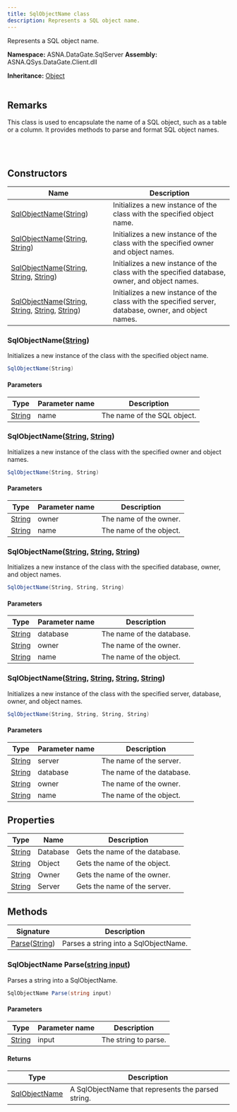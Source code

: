 ```yaml
---
title: SqlObjectName class
description: Represents a SQL object name.
---
```


Represents a SQL object name.

**Namespace:** ASNA.DataGate.SqlServer
**Assembly:** ASNA.QSys.DataGate.Client.dll

**Inheritance:** [Object](https://docs.microsoft.com/en-us/dotnet/api/system.object)
<br>
<br>

## Remarks
This class is used to encapsulate the name of a SQL object, such as a table or a column. It provides methods to parse and format SQL object names.

<br>
<br>

## Constructors

| Name | Description |
| --- | --- |
| [SqlObjectName](#sqlobjectnamestring)([String](https://docs.microsoft.com/en-us/dotnet/api/system.string)) | Initializes a new instance of the  class with the specified object name.
| [SqlObjectName](#sqlobjectnamestring-string)([String](https://docs.microsoft.com/en-us/dotnet/api/system.string), [String](https://docs.microsoft.com/en-us/dotnet/api/system.string)) | Initializes a new instance of the  class with the specified owner and object names.
| [SqlObjectName](#sqlobjectnamestring-string-string)([String](https://docs.microsoft.com/en-us/dotnet/api/system.string), [String](https://docs.microsoft.com/en-us/dotnet/api/system.string), [String](https://docs.microsoft.com/en-us/dotnet/api/system.string)) | Initializes a new instance of the  class with the specified database, owner, and object names.
| [SqlObjectName](#sqlobjectnamestring-string-string-string)([String](https://docs.microsoft.com/en-us/dotnet/api/system.string), [String](https://docs.microsoft.com/en-us/dotnet/api/system.string), [String](https://docs.microsoft.com/en-us/dotnet/api/system.string), [String](https://docs.microsoft.com/en-us/dotnet/api/system.string)) | Initializes a new instance of the  class with the specified server, database, owner, and object names.

### SqlObjectName([String](https://docs.microsoft.com/en-us/dotnet/api/system.string))

Initializes a new instance of the  class with the specified object name.

```cs
SqlObjectName(String)
```

#### Parameters

| Type | Parameter name | Description
| --- | --- | ---
| [String](https://docs.microsoft.com/en-us/dotnet/api/system.string) | name | The name of the SQL object.

### SqlObjectName([String](https://docs.microsoft.com/en-us/dotnet/api/system.string), [String](https://docs.microsoft.com/en-us/dotnet/api/system.string))

Initializes a new instance of the  class with the specified owner and object names.

```cs
SqlObjectName(String, String)
```

#### Parameters

| Type | Parameter name | Description
| --- | --- | ---
| [String](https://docs.microsoft.com/en-us/dotnet/api/system.string) | owner | The name of the owner.
| [String](https://docs.microsoft.com/en-us/dotnet/api/system.string) | name | The name of the object.

### SqlObjectName([String](https://docs.microsoft.com/en-us/dotnet/api/system.string), [String](https://docs.microsoft.com/en-us/dotnet/api/system.string), [String](https://docs.microsoft.com/en-us/dotnet/api/system.string))

Initializes a new instance of the  class with the specified database, owner, and object names.

```cs
SqlObjectName(String, String, String)
```

#### Parameters

| Type | Parameter name | Description
| --- | --- | ---
| [String](https://docs.microsoft.com/en-us/dotnet/api/system.string) | database | The name of the database.
| [String](https://docs.microsoft.com/en-us/dotnet/api/system.string) | owner | The name of the owner.
| [String](https://docs.microsoft.com/en-us/dotnet/api/system.string) | name | The name of the object.

### SqlObjectName([String](https://docs.microsoft.com/en-us/dotnet/api/system.string), [String](https://docs.microsoft.com/en-us/dotnet/api/system.string), [String](https://docs.microsoft.com/en-us/dotnet/api/system.string), [String](https://docs.microsoft.com/en-us/dotnet/api/system.string))

Initializes a new instance of the  class with the specified server, database, owner, and object names.

```cs
SqlObjectName(String, String, String, String)
```

#### Parameters

| Type | Parameter name | Description
| --- | --- | ---
| [String](https://docs.microsoft.com/en-us/dotnet/api/system.string) | server | The name of the server.
| [String](https://docs.microsoft.com/en-us/dotnet/api/system.string) | database | The name of the database.
| [String](https://docs.microsoft.com/en-us/dotnet/api/system.string) | owner | The name of the owner.
| [String](https://docs.microsoft.com/en-us/dotnet/api/system.string) | name | The name of the object.

## Properties

| Type | Name | Description
| --- | --- | --- 
| [String](https://learn.microsoft.com/en-us/dotnet/api/system.string?view=net-8.0) | Database | Gets the name of the database. |
| [String](https://learn.microsoft.com/en-us/dotnet/api/system.string?view=net-8.0) | Object | Gets the name of the object. |
| [String](https://learn.microsoft.com/en-us/dotnet/api/system.string?view=net-8.0) | Owner | Gets the name of the owner. |
| [String](https://learn.microsoft.com/en-us/dotnet/api/system.string?view=net-8.0) | Server | Gets the name of the server. |

## Methods

| Signature | Description |
| --- | --- |
| [Parse](#sqlobjectname-parsestring-input)([String](https://docs.microsoft.com/en-us/dotnet/api/system.string)) | Parses a string into a SqlObjectName.

### SqlObjectName Parse([string input](https://learn.microsoft.com/en-us/dotnet/api/system.string?view=net-8.0))

Parses a string into a SqlObjectName.

```cs
SqlObjectName Parse(string input)
```

#### Parameters

| Type | Parameter name | Description
| --- | --- | ---
| [String](https://docs.microsoft.com/en-us/dotnet/api/system.string) | input | The string to parse.

#### Returns

| Type | Description
| --- | ---
| [SqlObjectName](/reference/datagate/datagate-sql-server/sql-object-name.html) | A SqlObjectName that represents the parsed string.
